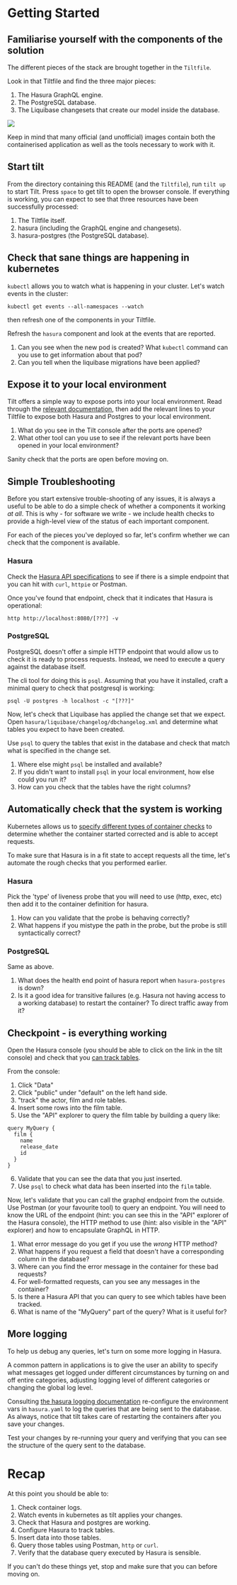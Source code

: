 
# Getting Started

## Familiarise yourself with the components of the solution

The different pieces of the stack are brought together in the `Tiltfile`.

Look in that Tiltfile and find the three major pieces:

1. The Hasura GraphQL engine.
2. The PostgreSQL database.
3. The Liquibase changesets that create our model inside the database.

![](../.generated-diagrams/runtime.svg)

Keep in mind that many official (and unofficial) images contain both the containerised application as well as the tools necessary to work with it.

## Start tilt

From the directory containing this README (and the `Tiltfile`), run `tilt up` to start Tilt. Press `space` to get tilt to open the browser console. If everything is working, you can expect to see that three resources have been successfully processed:

1. The Tiltfile itself.
2. hasura (including the GraphQL engine and changesets).
3. hasura-postgres (the PostgreSQL database).

## Check that sane things are happening in kubernetes

`kubectl` allows you to watch what is happening in your cluster. Let's watch events in the cluster:

```
kubectl get events --all-namespaces --watch
```

then refresh one of the components in your Tiltfile.

Refresh the `hasura` component and look at the events that are reported.

1. Can you see when the new pod is created? What `kubectl` command can you use to get information about that pod?
2. Can you tell when the liquibase migrations have been applied?

## Expose it to your local environment

Tilt offers a simple way to expose ports into your local environment. Read through the [relevant documentation](https://docs.tilt.dev/accessing_resource_endpoints.html), then add the relevant lines to your Tiltfile to expose both Hasura and Postgres to your local environment.

1. What do you see in the Tilt console after the ports are opened?
2. What other tool can you use to see if the relevant ports have been opened in your local environment? 

Sanity check that the ports are open before moving on.

## Simple Troubleshooting

Before you start extensive trouble-shooting of any issues, it is always a useful to be able to do a simple check of whether a components it working *at all*. This is why - for software we write - we include health checks to provide a high-level view of the status of each important component.

For each of the pieces you've deployed so far, let's confirm whether we can check that the component is available.

### Hasura

Check the [Hasura API specifications](https://hasura.io/docs/latest/graphql/core/api-reference/index.html) to see if there is a simple endpoint that you can hit with `curl`, `httpie` or Postman. 

Once you've found that endpoint, check that it indicates that Hasura is operational:

```
http http://localhost:8080/[???] -v
```

### PostgreSQL

PostgreSQL doesn't offer a simple HTTP endpoint that would allow us to check it is ready to process requests. Instead, we need to execute a query against the database itself.

The cli tool for doing this is `psql`. Assuming that you have it installed, craft a minimal query to check that postgresql is working:

```
psql -U postgres -h localhost -c "[???]"
```

Now, let's check that Liquibase has applied the change set that we expect. Open `hasura/liquibase/changelog/dbchangelog.xml` and determine what tables you expect to have been created.

Use `psql` to query the tables that exist in the database and check that match what is specified in the change set.

1. Where else might `psql` be installed and available?
2. If you didn't want to install `psql` in your local environment, how else could you run it?
3. How can you check that the tables have the right columns?

## Automatically check that the system is working

Kubernetes allows us to [specify different types of container checks](https://kubernetes.io/docs/tasks/configure-pod-container/configure-liveness-readiness-startup-probes/) to determine whether the container started corrected and is able to accept requests.

To make sure that Hasura is in a fit state to accept requests all the time, let's automate the rough checks that you performed earlier.

### Hasura

Pick the 'type' of liveness probe that you will need to use (http, exec, etc) then add it to the container definition for hasura.

1. How can you validate that the probe is behaving correctly?
2. What happens if you mistype the path in the probe, but the probe is still syntactically correct?

### PostgreSQL

Same as above.

1. What does the health end point of hasura report when `hasura-postgres` is down?
2. Is it a good idea for transitive failures (e.g. Hasura not having access to a working database) to restart the container? To direct traffic away from it?

## Checkpoint - is everything working

Open the Hasura console (you should be able to click on the link in the tilt console) and check that you [can track tables](https://hasura.io/docs/latest/graphql/core/databases/postgres/schema/using-existing-database.html#step-1-track-tables-views).

From the console:

1. Click "Data"
2. Click "public" under "default" on the left hand side.
3. "track" the actor, film and role tables.
4. Insert some rows into the film table.
5. Use the "API" explorer to query the film table by building a query like:
```
query MyQuery {
  film {
    name
    release_date
    id
  }
}
```
6. Validate that you can see the data that you just inserted.
7. Use `psql` to check what data has been inserted into the `film` table.

Now, let's validate that you can call the graphql endpoint from the outside. Use Postman (or your favourite tool) to query an endpoint. You will need to know the URL of the endpoint (hint: you can see this in the "API" explorer of the Hasura console), the HTTP method to use (hint: also visible in the "API" explorer) and how to encapsulate GraphQL in HTTP.

1. What error message do you get if you use the *wrong* HTTP method?
2. What happens if you request a field that doesn't have a corresponding column in the database?
3. Where can you find the error message in the container for these bad requests?
4. For well-formatted requests, can you see any messages in the container? 
5. Is there a Hasura API that you can query to see which tables have been tracked.
6. What is name of the "MyQuery" part of the query? What is it useful for?

## More logging

To help us debug any queries, let's turn on some more logging in Hasura.

A common pattern in applications is to give the user an ability to specify what messages get logged under different circumstances by turning on and off entire categories, adjusting logging level of different categories or changing the global log level.

Consulting [the hasura logging documentation](https://hasura.io/docs/latest/graphql/core/deployment/logging.html) re-configure the environment vars in `hasura.yaml` to log the queries that are being sent to the database. As always, notice that tilt takes care of restarting the containers after you save your changes.

Test your changes by re-running your query and verifying that you can see the structure of the query sent to the database.

# Recap

At this point you should be able to:
1. Check container logs.
2. Watch events in kubernetes as tilt applies your changes.
3. Check that Hasura and postgres are working.
4. Configure Hasura to track tables.
5. Insert data into those tables.
6. Query those tables using Postman, `http` or `curl`.
7. Verify that the database query executed by Hasura is sensible.

If you can't do these things yet, stop and make sure that you can before moving on.

